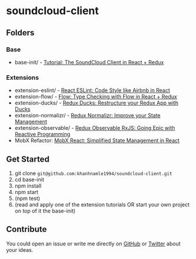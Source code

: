 # soundcloud-client

## Folders

### Base

- base-init/ - [Tutorial: The SoundCloud Client in React + Redux](http://www.robinwieruch.de/the-soundcloud-client-in-react-redux/)

### Extensions

- extension-eslint/ - [React ESLint: Code Style like Airbnb in React](http://www.robinwieruch.de/the-soundcloud-client-in-react-redux-eslint)
- extension-flow/ - [Flow: Type Checking with Flow in React + Redux](http://www.robinwieruch.de/the-soundcloud-client-in-react-redux-flow)
- extension-ducks/ - [Redux Ducks: Restructure your Redux App with Ducks](http://www.robinwieruch.de/the-soundcloud-client-in-react-redux-ducks)
- extension-normalizr/ - [Redux Normalizr: Improve your State Management](http://www.robinwieruch.de/the-soundcloud-client-in-react-redux-normalizr)
- extension-observable/ - [Redux Observable RxJS: Going Epic with Reactive Programming](http://www.robinwieruch.de/redux-observable-rxjs/)
- MobX Refactor: [MobX React: Simplified State Management in React](http://www.robinwieruch.de/mobx-react)

## Get Started

1. git clone `git@github.com:khanhnamle1994/soundcloud-client.git`
2. cd base-init
3. npm install
4. npm start
5. (npm test)
6. (read and apply one of the extension tutorials OR start your own project on top of it the base-init)

## Contribute

You could open an issue or write me directly on [GitHub](https://github.com/khanhnamle1994) or [Twitter](https://twitter.com/@james_aka_yale) about your ideas.
